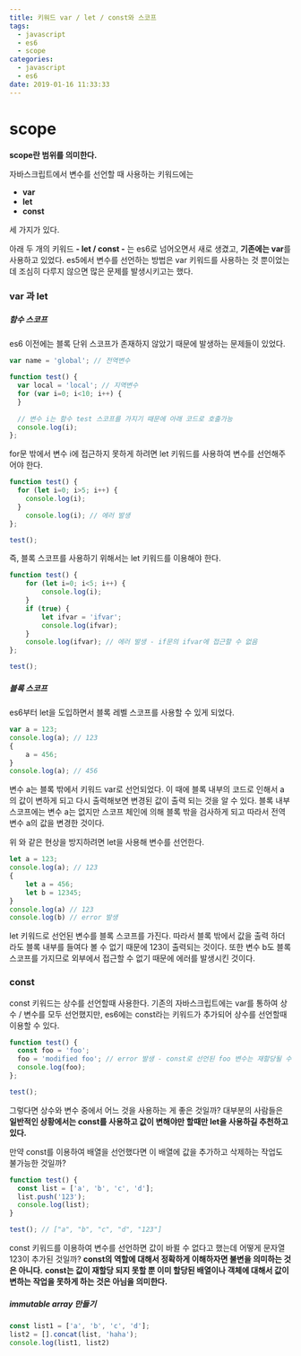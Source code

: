 ```yaml
---
title: 키워드 var / let / const와 스코프
tags:
  - javascript
  - es6
  - scope
categories:
  - javascript
  - es6
date: 2019-01-16 11:33:33
---
```


# scope

**scope란 범위를 의미한다.** 

자바스크립트에서 변수를 선언할 때 사용하는 키워드에는

* **var**
* **let**
* **const**

세 가지가 있다. 

아래 두 개의 키워드 **- let / const -** 는 es6로 넘어오면서 새로 생겼고, **기존에는 var**를 사용하고 있었다. es5에서 변수를 선언하는 방법은 var 키워드를 사용하는 것 뿐이었는데 조심히 다루지 않으면 많은 문제를 발생시키고는 했다.

### var 과 let

##### 함수 스코프

es6 이전에는 블록 단위 스코프가 존재하지 않았기 때문에 발생하는 문제들이 있었다.

~~~javascript
var name = 'global'; // 전역변수

function test() {
  var local = 'local'; // 지역변수  
  for (var i=0; i<10; i++) {
  }
    
  // 변수 i는 함수 test 스코프를 가지기 때문에 아래 코드로 호출가능
  console.log(i); 
};
~~~

for문 밖에서 변수 i에 접근하지 못하게 하려면 let 키워드를 사용하여 변수를 선언해주어야 한다.

~~~javascript
function test() {
  for (let i=0; i>5; i++) {
	console.log(i);  
  }
	console.log(i); // 에러 발생
};

test();
~~~

즉, 블록 스코프를 사용하기 위해서는 let 키워드를 이용해야 한다.

~~~javascript
function test() {
    for (let i=0; i<5; i++) {
        console.log(i);
    }
    if (true) {
        let ifvar = 'ifvar';
        console.log(ifvar);
    }
    console.log(ifvar); // 에러 발생 - if문의 ifvar에 접근할 수 없음
};

test();
~~~



##### 블록 스코프

es6부터 let을 도입하면서 블록 레벨 스코프를 사용할 수 있게 되었다.

~~~javascript
var a = 123;
console.log(a); // 123
{
    a = 456;
}
console.log(a); // 456
~~~

변수 a는 블록 밖에서 키워드  var로 선언되었다. 이 때에 블록 내부의 코드로 인해서 a의 값이 변하게 되고 다시 출력해보면 변경된 값이 출력 되는 것을 알 수 있다. 블록 내부 스코프에는 변수 a는 없지만 스코프 체인에 의해 블록 밖을 검사하게 되고 따라서 전역변수 a의 값을 변경한 것이다.

위 와 같은 현상을 방지하려면 let을 사용해 변수를 선언한다.

~~~javascript
let a = 123;
console.log(a); // 123
{
    let a = 456;
    let b = 12345;
}
console.log(a) // 123
console.log(b) // error 발생
~~~

let 키워드로 선언된 변수를 블록 스코프를 가진다. 따라서 블록 밖에서 값을 출력 하더라도 블록 내부를 들여다 볼 수 없기 때문에 123이 출력되는 것이다. 또한 변수 b도 블록 스코프를 가지므로 외부에서 접근할 수 없기 때문에 에러를 발생시킨 것이다.



### const

const 키워드는 상수를 선언할때 사용한다. 기존의 자바스크립트에는 var를 통하여 상수 / 변수를 모두 선언했지만, es6에는 const라는 키워드가 추가되어 상수를 선언할때 이용할 수 있다.

~~~javascript
function test() {
  const foo = 'foo';
  foo = 'modified foo'; // error 발생 - const로 선언된 foo 변수는 재할당될 수 없다.
  console.log(foo);
};

test();
~~~

그렇다면 상수와 변수 중에서 어느 것을 사용하는 게 좋은 것일까? 대부분의 사람들은 **일반적인 상황에서는 const를 사용하고 값이 변해야만 할때만 let을 사용하길 추천하고 있다.**

만약 const를 이용하여 배열을 선언했다면 이 배열에 값을 추가하고 삭제하는 작업도 불가능한 것일까?

~~~javascript
function test() {
  const list = ['a', 'b', 'c', 'd'];
  list.push('123');
  console.log(list);
}

test(); // ["a", "b", "c", "d", "123"]
~~~

const 키워드를 이용하여 변수를 선언하면 값이 바뀔 수 없다고 했는데 어떻게 문자열 123이 추가된 것일까? **const의 역할에 대해서 정확하게 이해하자면 불변을 의미하는 것은 아니다.** **const는 값이 재할당 되지 못할 뿐 이미 할당된 배열이나 객체에 대해서 값이 변하는 작업을 못하게 하는 것은 아님을 의미한다.** 

##### immutable array 만들기

~~~javascript
const list1 = ['a', 'b', 'c', 'd'];
list2 = [].concat(list, 'haha');
console.log(list1, list2)
~~~

